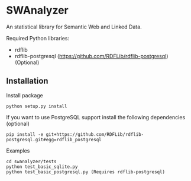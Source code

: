 SWAnalyzer
==========

An statistical library for Semantic Web and Linked Data.

Required Python libraries:

* rdflib
* rdflib-postgresql (https://github.com/RDFLib/rdflib-postgresql) (Optional)

 Installation
--------------

Install package 

	python setup.py install

If you want to use PostgreSQL support install the following dependencies (optional)
	
	pip install -e git+https://github.com/RDFLib/rdflib-postgresql.git#egg=rdflib_postgresql

Examples
	
	cd swanalyzer/tests
	python test_basic_sqlite.py
	python test_basic_postgresql.py (Requires rdflib-postgresql)

